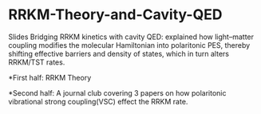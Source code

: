 # RRKM-Theory-and-Cavity-QED
Slides Bridging RRKM kinetics with cavity QED: explained how light–matter coupling modifies the molecular Hamiltonian into polaritonic PES, thereby shifting effective barriers and density of states, which in turn alters RRKM/TST rates.

*First half: RRKM Theory

*Second half: A journal club covering 3 papers on how polaritonic vibrational strong coupling(VSC) effect the RRKM rate.
